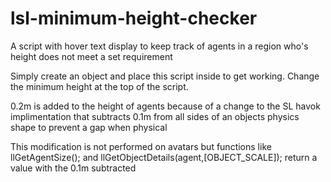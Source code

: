 # lsl-minimum-height-checker
A script with hover text display to keep track of agents in a region who's height does not meet a set requirement


Simply create an object and place this script inside to get working.
Change the minimum height at the top of the script.


0.2m is added to the height of agents because of a change to the SL havok implimentation that subtracts 0.1m from all sides of an objects physics shape to prevent a gap when physical

This modification is not performed on avatars but functions like llGetAgentSize(); and llGetObjectDetails(agent,[OBJECT_SCALE]); return a value with the 0.1m subtracted


